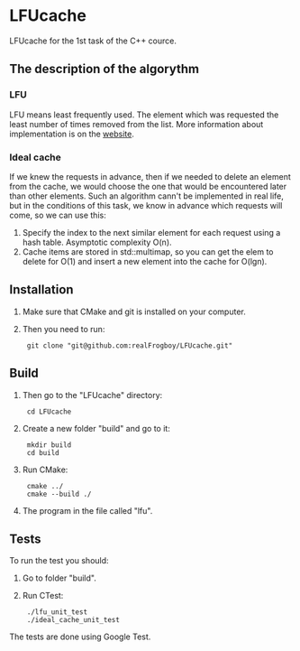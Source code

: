 # LFUcache
LFUcache for the 1st task of the C++ cource.

## The description of the algorythm

### LFU
LFU means least frequently used. The element which was requested the least number of times removed from the list.
More information about implementation is on the [website](http://dhruvbird.com/lfu.pdf "website").

### Ideal cache
If we knew the requests in advance, then if we needed to delete an element from the cache, we would choose the one that would be encountered later than other elements. Such an algorithm cann't be implemented in real life, but in the conditions of this task, we know in advance which requests will come, so we can use this:
1. Specify the index to the next similar element for each request using a hash table. Asymptotic complexity O(n).
2. Cache items are stored in std::multimap, so you can get the elem to delete for O(1) and insert a new element into the cache for O(lgn).

## Installation
1. Make sure that CMake and git is installed on your computer.
2. Then you need to run:            

        git clone "git@github.com:realFrogboy/LFUcache.git"


## Build
1. Then go to the "LFUcache" directory:

        cd LFUcache

2. Create a new folder "build" and go to it:

        mkdir build
        cd build

3. Run CMake:

        cmake ../
        cmake --build ./

4. The program in the file called "lfu".

## Tests
To run the test you should:
1. Go to folder "build".
2. Run CTest:

        ./lfu_unit_test
        ./ideal_cache_unit_test

The tests are done using Google Test.